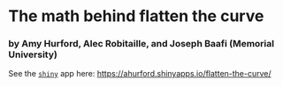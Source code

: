 # The math behind flatten the curve
### by Amy Hurford, Alec Robitaille, and Joseph Baafi (Memorial University)


See the [`shiny`](http://shiny.rstudio.com/) app here: https://ahurford.shinyapps.io/flatten-the-curve/
